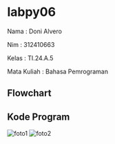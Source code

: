 # labpy06
Nama : Doni Alvero <p>
Nim : 312410663 <p>
Kelas : TI.24.A.5 <P>
Mata Kuliah : Bahasa Pemrograman <p>

## Flowchart


## Kode Program 
![foto1](https://github.com/user-attachments/assets/4e519bcd-b54c-46b3-9e71-6ba32fc7ceca)
![foto2](https://github.com/user-attachments/assets/ea4304d5-d586-4ed4-8b91-653815bf8b8a)

